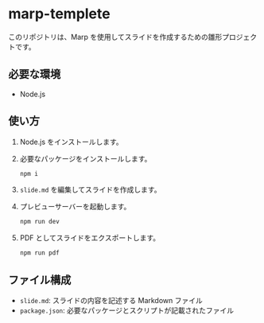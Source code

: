 # marp-templete

このリポジトリは、Marp を使用してスライドを作成するための雛形プロジェクトです。

## 必要な環境

- Node.js

## 使い方

1. Node.js をインストールします。
2. 必要なパッケージをインストールします。

   ```bash
   npm i
   ```

3. `slide.md` を編集してスライドを作成します。
4. プレビューサーバーを起動します。

   ```bash
   npm run dev
   ```

5. PDF としてスライドをエクスポートします。

   ```bash
   npm run pdf
   ```

## ファイル構成

- `slide.md`: スライドの内容を記述する Markdown ファイル
- `package.json`: 必要なパッケージとスクリプトが記載されたファイル
